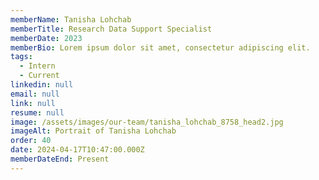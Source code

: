 ```yaml
---
memberName: Tanisha Lohchab
memberTitle: Research Data Support Specialist
memberDate: 2023
memberBio: Lorem ipsum dolor sit amet, consectetur adipiscing elit.
tags:
  - Intern
  - Current
linkedin: null
email: null
link: null
resume: null
image: /assets/images/our-team/tanisha_lohchab_8758_head2.jpg
imageAlt: Portrait of Tanisha Lohchab
order: 40
date: 2024-04-17T10:47:00.000Z
memberDateEnd: Present
---
```

